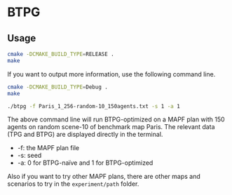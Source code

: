 # BTPG

## Usage

```bash
cmake -DCMAKE_BUILD_TYPE=RELEASE .
make
```
If you want to output more information, use the following command line.

```bash
cmake -DCMAKE_BUILD_TYPE=Debug .
make
```

```bash
./btpg -f Paris_1_256-random-10_150agents.txt -s 1 -a 1
```

The above command line will run BTPG-optimized on a MAPF plan with 150 agents on random scene-10 of benchmark map Paris. The relevant data (TPG and BTPG) are displayed directly in the terminal.

- -f: the MAPF plan file
- -s: seed
- -a: 0 for BTPG-naïve and 1 for BTPG-optimized

Also if you want to try other MAPF plans, there are other maps and scenarios to try in the `experiment/path` folder.
